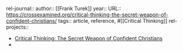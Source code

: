 rel-journal::
author:: [[Frank Turek]]
year::
URL:: https://crossexamined.org/critical-thinking-the-secret-weapon-of-confident-christians/
tags:: article, reference, #[[Critical Thinking]]
rel-projects::


- [Critical Thinking: The Secret Weapon of Confident Christians](https://crossexamined.org/critical-thinking-the-secret-weapon-of-confident-christians/)
-
